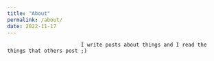 ```yaml
---
title: "About"
permalink: /about/
date: 2022-11-17
---
```







                            I write posts about things and I read the things that others post ;)
